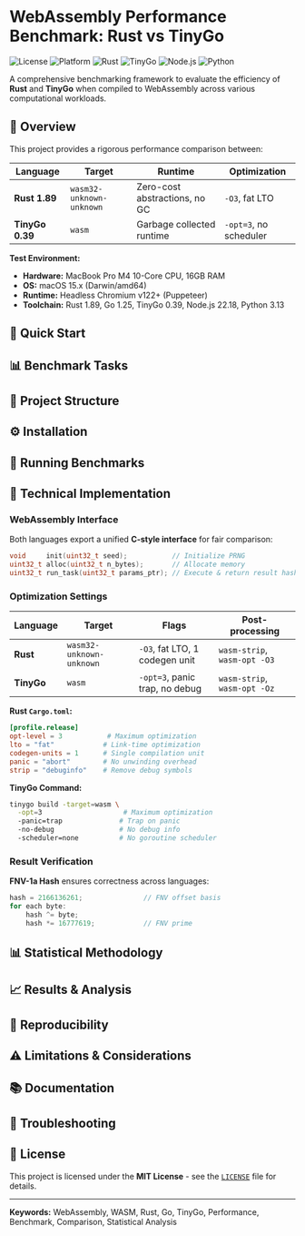 # WebAssembly Performance Benchmark: Rust vs TinyGo

![License](https://img.shields.io/badge/license-MIT-blue.svg)
![Platform](https://img.shields.io/badge/platform-macOS%20%7C%20Linux-lightgrey.svg)
![Rust](https://img.shields.io/badge/rust-1.89.0-orange.svg)
![TinyGo](https://img.shields.io/badge/tinygo-0.39.0-00ADD8.svg)
![Node.js](https://img.shields.io/badge/node-22.18.0-green.svg)
![Python](https://img.shields.io/badge/python-3.13.5-blue.svg)

A comprehensive benchmarking framework to evaluate the efficiency of **Rust** and **TinyGo** when compiled to WebAssembly across various computational workloads.

## 🎯 Overview

This project provides a rigorous performance comparison between:

| Language | Target | Runtime | Optimization |
|----------|--------|---------|--------------|
| **Rust 1.89** | `wasm32-unknown-unknown` | Zero-cost abstractions, no GC | `-O3`, fat LTO |
| **TinyGo 0.39** | `wasm` | Garbage collected runtime | `-opt=3`, no scheduler |

**Test Environment:**

- **Hardware:** MacBook Pro M4 10-Core CPU, 16GB RAM  
- **OS:** macOS 15.x (Darwin/amd64)
- **Runtime:** Headless Chromium v122+ (Puppeteer)
- **Toolchain:** Rust 1.89, Go 1.25, TinyGo 0.39, Node.js 22.18, Python 3.13

## 🚀 Quick Start

## 📊 Benchmark Tasks

## 📁 Project Structure

## ⚙️ Installation

## 🏃 Running Benchmarks

## 🔧 Technical Implementation  

### WebAssembly Interface

Both languages export a unified **C-style interface** for fair comparison:

```c
void     init(uint32_t seed);           // Initialize PRNG
uint32_t alloc(uint32_t n_bytes);       // Allocate memory  
uint32_t run_task(uint32_t params_ptr); // Execute & return result hash
```

### Optimization Settings

| Language | Target | Flags | Post-processing |
|----------|--------|-------|----------------|
| **Rust** | `wasm32-unknown-unknown` | `-O3`, fat LTO, 1 codegen unit | `wasm-strip`, `wasm-opt -O3` |
| **TinyGo** | `wasm` | `-opt=3`, panic trap, no debug | `wasm-strip`, `wasm-opt -Oz` |

**Rust `Cargo.toml`:**

```toml
[profile.release]
opt-level = 3           # Maximum optimization
lto = "fat"            # Link-time optimization
codegen-units = 1      # Single compilation unit
panic = "abort"        # No unwinding overhead  
strip = "debuginfo"    # Remove debug symbols
```

**TinyGo Command:**

```bash
tinygo build -target=wasm \
  -opt=3                    # Maximum optimization
  -panic=trap              # Trap on panic
  -no-debug                # No debug info
  -scheduler=none          # No goroutine scheduler
```

</details>

### Result Verification

**FNV-1a Hash** ensures correctness across languages:

```c
hash = 2166136261;               // FNV offset basis
for each byte:
    hash ^= byte;
    hash *= 16777619;            // FNV prime
```

## 📊 Statistical Methodology

## 📈 Results & Analysis

## 🔬 Reproducibility

## ⚠️ Limitations & Considerations

## 📚 Documentation

## 🐛 Troubleshooting

## 📄 License

This project is licensed under the **MIT License** - see the [`LICENSE`](LICENSE) file for details.

---

**Keywords:** WebAssembly, WASM, Rust, Go, TinyGo, Performance, Benchmark, Comparison, Statistical Analysis
